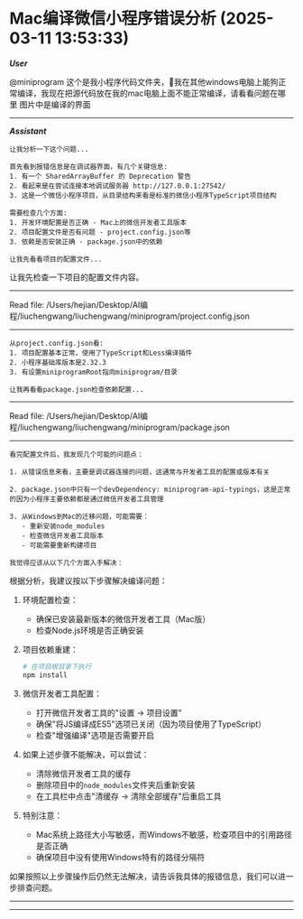 <!-- Generated by SpecStory -->

# Mac编译微信小程序错误分析 (2025-03-11 13:53:33)

_**User**_

@miniprogram 这个是我小程序代码文件夹，我在其他windows电脑上能狗正常编译，我现在把源代码放在我的mac电脑上面不能正常编译，请看看问题在哪里 图片中是编译的界面

---

_**Assistant**_

```thinking
让我分析一下这个问题...

首先看到报错信息是在调试器界面，有几个关键信息:
1. 有一个 SharedArrayBuffer 的 Deprecation 警告
2. 看起来是在尝试连接本地调试服务器 http://127.0.0.1:27542/
3. 这是一个微信小程序项目，从目录结构来看是标准的微信小程序TypeScript项目结构

需要检查几个方面:
1. 开发环境配置是否正确 - Mac上的微信开发者工具版本
2. 项目配置文件是否有问题 - project.config.json等
3. 依赖是否安装正确 - package.json中的依赖

让我先看看项目的配置文件...
```

让我先检查一下项目的配置文件内容。

---

Read file: /Users/hejian/Desktop/AI编程/liuchengwang/liuchengwang/miniprogram/project.config.json

---

```thinking
从project.config.json看:
1. 项目配置基本正常，使用了TypeScript和Less编译插件
2. 小程序基础库版本是2.32.3
3. 有设置miniprogramRoot指向miniprogram/目录

让我再看看package.json检查依赖配置...
```

---

Read file: /Users/hejian/Desktop/AI编程/liuchengwang/liuchengwang/miniprogram/package.json

---



```thinking
看完配置文件后，我发现几个可能的问题点：

1. 从错误信息来看，主要是调试器连接的问题，这通常与开发者工具的配置或版本有关

2. package.json中只有一个devDependency: miniprogram-api-typings，这是正常的因为小程序主要依赖都是通过微信开发者工具管理

3. 从Windows到Mac的迁移问题，可能需要：
   - 重新安装node_modules
   - 检查微信开发者工具版本
   - 可能需要重新构建项目

我觉得应该从以下几个方面入手解决：
```

根据分析，我建议按以下步骤解决编译问题：

1. 环境配置检查：
   - 确保已安装最新版本的微信开发者工具（Mac版）
   - 检查Node.js环境是否正确安装

2. 项目依赖重建：
   ```bash
   # 在项目根目录下执行
   npm install
   ```

3. 微信开发者工具配置：
   - 打开微信开发者工具的"设置 -> 项目设置"
   - 确保"将JS编译成ES5"选项已关闭（因为项目使用了TypeScript）
   - 检查"增强编译"选项是否需要开启

4. 如果上述步骤不能解决，可以尝试：
   - 清除微信开发者工具的缓存
   - 删除项目中的`node_modules`文件夹后重新安装
   - 在工具栏中点击"清缓存 -> 清除全部缓存"后重启工具

5. 特别注意：
   - Mac系统上路径大小写敏感，而Windows不敏感，检查项目中的引用路径是否正确
   - 确保项目中没有使用Windows特有的路径分隔符

如果按照以上步骤操作后仍然无法解决，请告诉我具体的报错信息，我们可以进一步排查问题。

---



---

